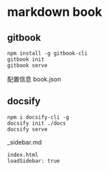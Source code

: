 # markdown book

## gitbook
```
npm install -g gitbook-cli
gitbook init
gitbook serve
```

配置信息 book.json

## docsify
```
npm i docsify-cli -g
docsify init ./docs
docsify serve
```

_sidebar.md
```
index.html
loadSidebar: true
```